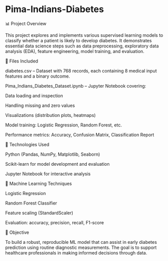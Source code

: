 # Pima-Indians-Diabetes
📊 Project Overview

This project explores and implements various supervised learning models to classify whether a patient is likely to develop diabetes. It demonstrates essential data science steps such as data preprocessing, exploratory data analysis (EDA), feature engineering, model training, and evaluation.

📁 Files Included

diabetes.csv – Dataset with 768 records, each containing 8 medical input features and a binary outcome.

Pima_Indians_Diabetes_Dataset.ipynb – Jupyter Notebook covering:

Data loading and inspection

Handling missing and zero values

Visualizations (distribution plots, heatmaps)

Model training: Logistic Regression, Random Forest, etc.

Performance metrics: Accuracy, Confusion Matrix, Classification Report

🔧 Technologies Used

Python (Pandas, NumPy, Matplotlib, Seaborn)

Scikit-learn for model development and evaluation

Jupyter Notebook for interactive analysis

🧠 Machine Learning Techniques

Logistic Regression

Random Forest Classifier

Feature scaling (StandardScaler)

Evaluation: accuracy, precision, recall, F1-score

🎯 Objective

To build a robust, reproducible ML model that can assist in early diabetes prediction using routine diagnostic measurements. The goal is to support healthcare professionals in making informed decisions through data.
